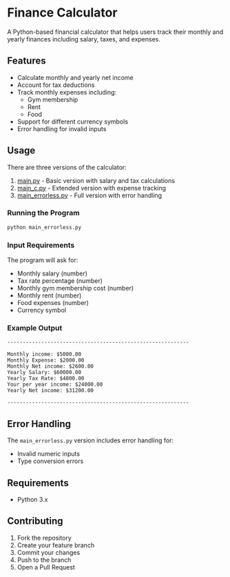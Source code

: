 # Finance Calculator

A Python-based financial calculator that helps users track their monthly and yearly finances including salary, taxes, and expenses.

## Features

- Calculate monthly and yearly net income
- Account for tax deductions
- Track monthly expenses including:
  - Gym membership
  - Rent
  - Food
- Support for different currency symbols
- Error handling for invalid inputs

## Usage

There are three versions of the calculator:

1. [main.py](main.py) - Basic version with salary and tax calculations
2. [main_c.py](main_c.py) - Extended version with expense tracking
3. [main_errorless.py](main_errorless.py) - Full version with error handling

### Running the Program

```bash
python main_errorless.py
```

### Input Requirements

The program will ask for:
- Monthly salary (number)
- Tax rate percentage (number)
- Monthly gym membership cost (number)
- Monthly rent (number)
- Food expenses (number)
- Currency symbol

### Example Output

```
-----------------------------------------------------------

Monthly income: $5000.00
Monthly Expense: $2000.00
Monthly Net income: $2600.00
Yearly Salary: $60000.00
Yearly Tax Rate: $4800.00
Your per year income: $24000.00
Yearly Net income: $31200.00

-----------------------------------------------------------
```

## Error Handling

The `main_errorless.py` version includes error handling for:
- Invalid numeric inputs
- Type conversion errors

## Requirements

- Python 3.x

## Contributing

1. Fork the repository
2. Create your feature branch
3. Commit your changes
4. Push to the branch
5. Open a Pull Request